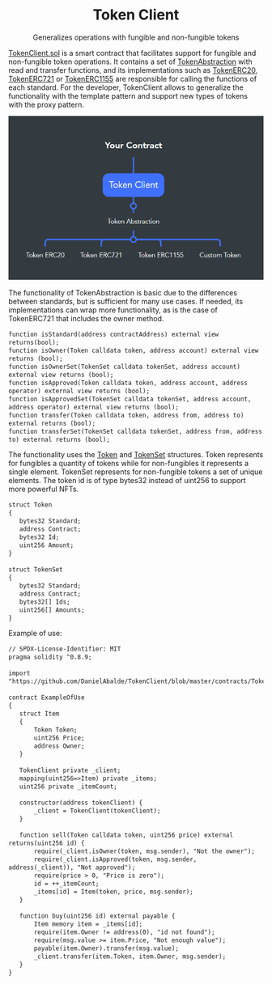 <h1 align="center">Token Client</h1> 
<p align="center">Generalizes operations with fungible and non-fungible tokens</p>
 
[TokenClient.sol](contracts/TokenClient.sol) is a smart contract that facilitates support for fungible and non-fungible token operations. It contains a set of [TokenAbstraction](contracts/TokenAbstraction.sol) with read and transfer functions, and its implementations such as [TokenERC20](contracts/concretes/TokenERC20.sol), [TokenERC721](contracts/concretes/TokenERC721.sol) or [TokenERC1155](contracts/concretes/TokenERC1155.sol) are responsible for calling the functions of each standard. For the developer, TokenClient allows to generalize the functionality with the template pattern and support new types of tokens with the proxy pattern.
 

<p align="center"><img src="./assets/TokenClientDiagram.PNG" alt="TokenClientDiagram"></p>

The functionality of TokenAbstraction is basic due to the differences between standards, but is sufficient for many use cases. If needed, its implementations can wrap more functionality, as is the case of TokenERC721 that includes the owner method.

```solidity
function isStandard(address contractAddress) external view returns(bool);
function isOwner(Token calldata token, address account) external view returns (bool);
function isOwnerSet(TokenSet calldata tokenSet, address account) external view returns (bool);
function isApproved(Token calldata token, address account, address operator) external view returns (bool);
function isApprovedSet(TokenSet calldata tokenSet, address account, address operator) external view returns (bool);
function transfer(Token calldata token, address from, address to) external returns (bool);
function transferSet(TokenSet calldata tokenSet, address from, address to) external returns (bool);
```
The functionality uses the [Token](contracts/Token.sol) and [TokenSet](contracts/TokenSet.sol) structures. Token represents for fungibles a quantity of tokens while for non-fungibles it represents a single element. TokenSet represents for non-fungible tokens a set of unique elements. The token id is of type bytes32 instead of uint256 to support more powerful NFTs.

 ```solidity
struct Token
{
    bytes32 Standard;
    address Contract;
    bytes32 Id;
    uint256 Amount;  
}

struct TokenSet
{
    bytes32 Standard;
    address Contract;
    bytes32[] Ids;
    uint256[] Amounts;  
}
```
Example of use:

 ```solidity
// SPDX-License-Identifier: MIT
pragma solidity ^0.8.9;

import "https://github.com/DanielAbalde/TokenClient/blob/master/contracts/TokenClient.sol";

contract ExampleOfUse
{
    struct Item
    {
        Token Token;
        uint256 Price;
        address Owner;
    }

    TokenClient private _client;
    mapping(uint256=>Item) private _items;
    uint256 private _itemCount;

    constructor(address tokenClient) {
        _client = TokenClient(tokenClient);
    }

    function sell(Token calldata token, uint256 price) external returns(uint256 id) {
        require(_client.isOwner(token, msg.sender), "Not the owner");
        require(_client.isApproved(token, msg.sender, address(_client)), "Not approved");
        require(price > 0, "Price is zero"); 
        id = ++_itemCount;
        _items[id] = Item(token, price, msg.sender);
    }

    function buy(uint256 id) external payable {
        Item memory item = _items[id];
        require(item.Owner != address(0), "id not found");
        require(msg.value >= item.Price, "Not enough value");
        payable(item.Owner).transfer(msg.value);
        _client.transfer(item.Token, item.Owner, msg.sender);
    } 
}
```